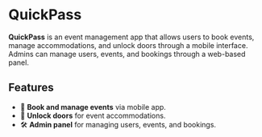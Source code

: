 # QuickPass

**QuickPass** is an event management app that allows users to book events, manage accommodations, and unlock doors through a mobile interface. Admins can manage users, events, and bookings through a web-based panel.

## Features

- 📅 **Book and manage events** via mobile app.
- 🔑 **Unlock doors** for event accommodations.
- 🛠️ **Admin panel** for managing users, events, and bookings.
